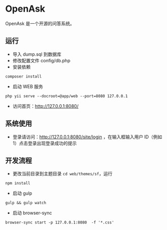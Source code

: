 OpenAsk
=======

OpenAsk 是一个开源的问答系统。

运行
---

- 导入 dump.sql 到数据库
- 修改配置文件 config/db.php
- 安装依赖
```
composer install
```
- 启动 WEB 服务
```
php yii serve --docroot=@app/web --port=8080 127.0.0.1
```
- 访问首页：http://127.0.0.1:8080/

系统使用
----

- 登录请访问：http://127.0.0.1:8080/site/login ，在输入框输入用户 ID（例如 1）点击登录出现登录成功的提示

开发流程
----

- 更改当前目录到主题目录 ```cd web/themes/sf```，运行
```
npm install
```
- 启动 gulp
```
gulp && gulp watch
```
- 启动 browser-sync
```
browser-sync start -p 127.0.0.1:8080  -f '*.css'
```

